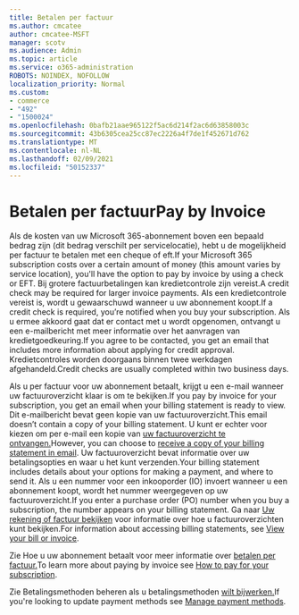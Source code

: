 ```yaml
---
title: Betalen per factuur
ms.author: cmcatee
author: cmcatee-MSFT
manager: scotv
ms.audience: Admin
ms.topic: article
ms.service: o365-administration
ROBOTS: NOINDEX, NOFOLLOW
localization_priority: Normal
ms.custom:
- commerce
- "492"
- "1500024"
ms.openlocfilehash: 0bafb21aae965122f5ac6d214f2ac6d63858003c
ms.sourcegitcommit: 43b6305cea25cc87ec2226a4f7de1f452671d762
ms.translationtype: MT
ms.contentlocale: nl-NL
ms.lasthandoff: 02/09/2021
ms.locfileid: "50152337"
---
```

# <a name="pay-by-invoice"></a><span data-ttu-id="6c62e-102">Betalen per factuur</span><span class="sxs-lookup"><span data-stu-id="6c62e-102">Pay by Invoice</span></span>

<span data-ttu-id="6c62e-103">Als de kosten van uw Microsoft 365-abonnement boven een bepaald bedrag zijn (dit bedrag verschilt per servicelocatie), hebt u de mogelijkheid per factuur te betalen met een cheque of eft.</span><span class="sxs-lookup"><span data-stu-id="6c62e-103">If your Microsoft 365 subscription costs over a certain amount of money (this amount varies by service location), you'll have the option to pay by invoice by using a check or EFT.</span></span> <span data-ttu-id="6c62e-104">Bij grotere factuurbetalingen kan kredietcontrole zijn vereist.</span><span class="sxs-lookup"><span data-stu-id="6c62e-104">A credit check may be required for larger invoice payments.</span></span> <span data-ttu-id="6c62e-105">Als een kredietcontrole vereist is, wordt u gewaarschuwd wanneer u uw abonnement koopt.</span><span class="sxs-lookup"><span data-stu-id="6c62e-105">If a credit check is required, you’re notified when you buy your subscription.</span></span> <span data-ttu-id="6c62e-106">Als u ermee akkoord gaat dat er contact met u wordt opgenomen, ontvangt u een e-mailbericht met meer informatie over het aanvragen van kredietgoedkeuring.</span><span class="sxs-lookup"><span data-stu-id="6c62e-106">If you agree to be contacted, you get an email that includes more information about applying for credit approval.</span></span> <span data-ttu-id="6c62e-107">Kredietcontroles worden doorgaans binnen twee werkdagen afgehandeld.</span><span class="sxs-lookup"><span data-stu-id="6c62e-107">Credit checks are usually completed within two business days.</span></span>

<span data-ttu-id="6c62e-108">Als u per factuur voor uw abonnement betaalt, krijgt u een e-mail wanneer uw factuuroverzicht klaar is om te bekijken.</span><span class="sxs-lookup"><span data-stu-id="6c62e-108">If you pay by invoice for your subscription, you get an email when your billing statement is ready to view.</span></span> <span data-ttu-id="6c62e-109">Dit e-mailbericht bevat geen kopie van uw factuuroverzicht.</span><span class="sxs-lookup"><span data-stu-id="6c62e-109">This email doesn’t contain a copy of your billing statement.</span></span> <span data-ttu-id="6c62e-110">U kunt er echter voor kiezen om per e-mail een kopie van [uw factuuroverzicht te ontvangen.](https://docs.microsoft.com/microsoft-365/commerce/billing-and-payments/view-your-bill-or-invoice.md#receive-a-copy-of-your-billing-statement-in-email)</span><span class="sxs-lookup"><span data-stu-id="6c62e-110">However, you can choose to [receive a copy of your billing statement in email](https://docs.microsoft.com/microsoft-365/commerce/billing-and-payments/view-your-bill-or-invoice.md#receive-a-copy-of-your-billing-statement-in-email).</span></span> <span data-ttu-id="6c62e-111">Uw factuuroverzicht bevat informatie over uw betalingsopties en waar u het kunt verzenden.</span><span class="sxs-lookup"><span data-stu-id="6c62e-111">Your billing statement includes details about your options for making a payment, and where to send it.</span></span> <span data-ttu-id="6c62e-112">Als u een nummer voor een inkooporder (IO) invoert wanneer u een abonnement koopt, wordt het nummer weergegeven op uw factuuroverzicht.</span><span class="sxs-lookup"><span data-stu-id="6c62e-112">If you enter a purchase order (PO) number when you buy a subscription, the number appears on your billing statement.</span></span> <span data-ttu-id="6c62e-113">Ga naar [Uw rekening of factuur bekijken](https://docs.microsoft.com/microsoft-365/commerce/billing-and-payments/view-your-bill-or-invoice) voor informatie over hoe u factuuroverzichten kunt bekijken.</span><span class="sxs-lookup"><span data-stu-id="6c62e-113">For information about accessing billing statements, see [View your bill or invoice](https://docs.microsoft.com/microsoft-365/commerce/billing-and-payments/view-your-bill-or-invoice).</span></span>

<span data-ttu-id="6c62e-114">Zie Hoe u uw abonnement betaalt voor meer informatie over [betalen per factuur.](https://docs.microsoft.com/microsoft-365/commerce/billing-and-payments/pay-for-your-subscription)</span><span class="sxs-lookup"><span data-stu-id="6c62e-114">To learn more about paying by invoice see [How to pay for your subscription](https://docs.microsoft.com/microsoft-365/commerce/billing-and-payments/pay-for-your-subscription).</span></span>

<span data-ttu-id="6c62e-115">Zie Betalingsmethoden beheren als u betalingsmethoden [wilt bijwerken.](https://docs.microsoft.com/microsoft-365/commerce/billing-and-payments/manage-payment-methods)</span><span class="sxs-lookup"><span data-stu-id="6c62e-115">If you're looking to update payment methods see [Manage payment methods](https://docs.microsoft.com/microsoft-365/commerce/billing-and-payments/manage-payment-methods).</span></span>